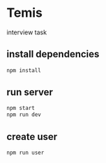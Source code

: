 # Temis
 interview task 

## install dependencies
```sh
npm install
```

## run server
```sh
npm start 
npm run dev
```

## create user
```sh
npm run user
```

